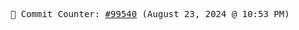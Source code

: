 <p align="center">
    <samp>
        📮 Commit Counter: <a href="https://github.com/Javascript-void0/Javascript-void0/commits/main">#99540</a> (August 23, 2024 @ 10:53 PM)
    </samp>
</p>
